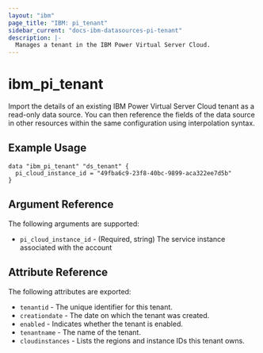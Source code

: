 ```yaml
---
layout: "ibm"
page_title: "IBM: pi_tenant"
sidebar_current: "docs-ibm-datasources-pi-tenant"
description: |-
  Manages a tenant in the IBM Power Virtual Server Cloud.
---
```


# ibm\_pi_tenant

Import the details of an existing IBM Power Virtual Server Cloud tenant as a read-only data source. You can then reference the fields of the data source in other resources within the same configuration using interpolation syntax.

## Example Usage

```hcl
data "ibm_pi_tenant" "ds_tenant" {
  pi_cloud_instance_id = "49fba6c9-23f8-40bc-9899-aca322ee7d5b"
}
```

## Argument Reference

The following arguments are supported:

* `pi_cloud_instance_id` - (Required, string) The service instance associated with the account

## Attribute Reference

The following attributes are exported:

* `tenantid` - The unique identifier for this tenant.
* `creationdate` - The date on which the tenant was created.
* `enabled` - Indicates whether the tenant is enabled.
* `tenantname` - The name of the tenant.
* `cloudinstances` - Lists the regions and instance IDs this tenant owns.
